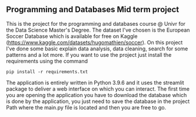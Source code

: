 ## Programming and Databases Mid term project

This is the project for the programming and databases course @ Univr for the Data Science Master's Degree. The dataset I've chosen is the European Soccer Database which is available for free on Kaggle (https://www.kaggle.com/datasets/hugomathien/soccer). On this project I've done some basic explain data analysis, data cleaning, search for some patterns and a lot more. If you want to use the project just install the requirements using the command 
```
pip install -r requirements.txt
```
The application is entirely written in Python 3.9.6 and it uses the streamlit package to deliver a web interface on which you can interact. The first time you are opening the application you have to download the database which is done by the application, you just need to save the database in the project Path where the main.py file is located and then you are free to go.
